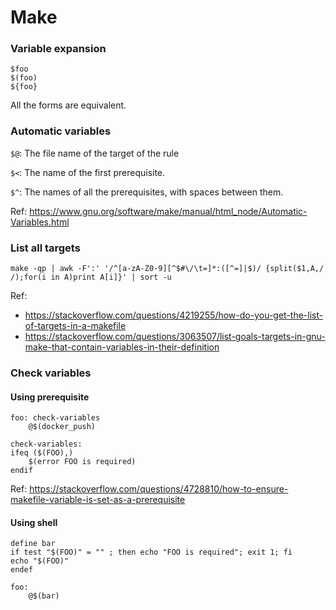 # Make

### Variable expansion

```
$foo
$(foo)
${foo}
```

All the forms are equivalent.

### Automatic variables

`$@`: The file name of the target of the rule

`$<`: The name of the first prerequisite.

`$^`: The names of all the prerequisites, with spaces between them.

Ref: https://www.gnu.org/software/make/manual/html_node/Automatic-Variables.html

### List all targets

```
make -qp | awk -F':' '/^[a-zA-Z0-9][^$#\/\t=]*:([^=]|$)/ {split($1,A,/ /);for(i in A)print A[i]}' | sort -u
```

Ref:
* https://stackoverflow.com/questions/4219255/how-do-you-get-the-list-of-targets-in-a-makefile
* https://stackoverflow.com/questions/3063507/list-goals-targets-in-gnu-make-that-contain-variables-in-their-definition

### Check variables

#### Using prerequisite

```
foo: check-variables
	@$(docker_push)

check-variables:
ifeq ($(FOO),)
	$(error FOO is required)
endif
```

Ref: https://stackoverflow.com/questions/4728810/how-to-ensure-makefile-variable-is-set-as-a-prerequisite

#### Using shell

```
define bar
if test "$(FOO)" = "" ; then echo "FOO is required"; exit 1; fi
echo "$(FOO)"
endef

foo:
	@$(bar)
```
